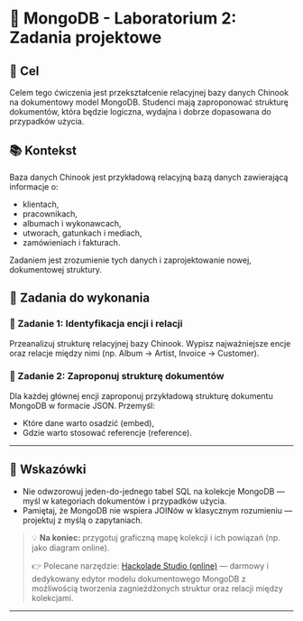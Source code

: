 # 🧪 MongoDB - Laboratorium 2: Zadania projektowe

## 🎯 Cel

Celem tego ćwiczenia jest przekształcenie relacyjnej bazy danych Chinook na dokumentowy model MongoDB. Studenci mają zaproponować strukturę dokumentów, która będzie logiczna, wydajna i dobrze dopasowana do przypadków użycia.

## 📚 Kontekst

Baza danych Chinook jest przykładową relacyjną bazą danych zawierającą informacje o:

* klientach,
* pracownikach,
* albumach i wykonawcach,
* utworach, gatunkach i mediach,
* zamówieniach i fakturach.

Zadaniem jest zrozumienie tych danych i zaprojektowanie nowej, dokumentowej struktury.

## 🧠 Zadania do wykonania

### 🔹 Zadanie 1: Identyfikacja encji i relacji

Przeanalizuj strukturę relacyjnej bazy Chinook. Wypisz najważniejsze encje oraz relacje między nimi (np. Album → Artist, Invoice → Customer).

### 🔹 Zadanie 2: Zaproponuj strukturę dokumentów

Dla każdej głównej encji zaproponuj przykładową strukturę dokumentu MongoDB w formacie JSON. Przemyśl:

* Które dane warto osadzić (embed),
* Gdzie warto stosować referencje (reference).

---

## 📝 Wskazówki

* Nie odwzorowuj jeden-do-jednego tabel SQL na kolekcje MongoDB — myśl w kategoriach dokumentów i przypadków użycia.
* Pamiętaj, że MongoDB nie wspiera JOINów w klasycznym rozumieniu — projektuj z myślą o zapytaniach.

> 💡 **Na koniec:** przygotuj graficzną mapę kolekcji i ich powiązań (np. jako diagram online).
>
> 👉 Polecane narzędzie: [Hackolade Studio (online)](https://studio.hackolade.com/) — darmowy i dedykowany edytor modelu dokumentowego MongoDB z możliwością tworzenia zagnieżdżonych struktur oraz relacji między kolekcjami.


---
